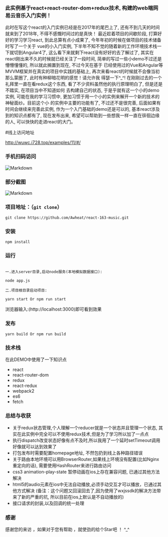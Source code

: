 ### 此实例基于react+react-router-dom+redux技术, 构建的web端网易云音乐入门实例！


此时在写这个react的入门实例已经是在2017年的尾巴上了, 还有不到几天的时间就来到了2018年, 不得不感慨时间过的是真快！
最近趁着项目的间歇阶段, 打算好好的学习学习react, 到此总算有点小成果了, 今年年初的时候在做项目的技术储备时写了一个关于
vue的小入门实例, 下半年不知不觉的随着新的工作环境技术栈一下就切到Angular4了, 这么看下来就剩下react没有好好的去了解过了,
其实在react刚出来不久的时候就已经关注了一段时间, 简单的写过一些小demo不过还是懵懵懂懂的, 所以就此搁置到现在, 不过今天在基于
已经使用过的Vue和Angular等MVVM框架并在真实的项目中实践的基础上, 再次来看react的时候就不会像当初那么蒙圈了, 此时有种柳暗花明的感觉！请允许我
得瑟一下^_^! 在刚刚过去的一个礼拜里一直在看redux这个东西, 看了不少资料虽然他的执行原理明白了, 但是还是不踏实, 在项目当中不知道如何
去构建自己的状态, 于是乎就有这一个小的demo实例, 可能在我的学习习惯中, 更加习惯于用一个小的实例来解开一个新的技术的神秘面纱。目前这个小
的实例中主要的功能有了, 不过还不是很完善, 后面如果有时间会继续来完善此实例, 作为一个入门基础的demo还是可以的, 基本react涉及到的知识点都有了,
现在发布出来, 希望可以帮助到一些想我一样一直在徘徊边缘的人, 可以快快的走进react的大门。

#线上访问地址

http://wuwc.i728.top/examples/11/#/


### 手机扫码访问

![Markdown](http://wuwc.i728.top/static/images/ewm_react.png)

### 部分截图

![Markdown](http://wuwc.i728.top/static/images/music_163_preview.png)

### 项目地址：（`git clone`）

```shell
git clone https://github.com/Awheat/react-163-music.git
```

### 安装

```
npm install
```

### 运行

```

一.进入server目录,启动node服务(本地模拟数据接口):

node app.js

二.项目根目录启动项目:

yarn start Or npm run start

```
浏览器输入:(http://localhost:3000)即可看到效果

### 发布

```
yarn build Or npm run build
```

### 技术栈

在此DEMO中使用了一下知识点
* react
* react-router-dom
* redux
* react-redux
* webpack2
* es6
* fetch

### 总结与收获

* 关于redux状态管理,个人理解一个reducer就是一个状态并且管理一个状态, 其实在此实例中完全可以不使用redux技术,但是为了学习所以加了一点点
* 执行dispatch改变状态好像有点不及时,所以我用了一个延时setTimeout调用好像就可以达到效果了
* 打包发布时需要配置homepage地址, 不然包扔到线上各种路径错误
* 关于路由本地环境可以用BrowserRouter,如果线上环境没有配置(比如Nginx重定向的话), 需要使用HashRouter来进行路由访问
* css3 animation-play-state 暂停动画在ios上存在兼容问题, 已通过其他方法解决
* html5的audio元素在ios中无法自动播放,必须手动交互才可以播放，已通过其他方式解决
  (备注：这个问题又回滚回去了,因为使用了wxjssdk的解决方法带来了新的严重的坑, 所以目前在ios上默认是不自动播放的)
* 接口请求的封装,以及回调的统一处理


### 感谢

感谢您的来访 ，如果对于您有帮助 ，就使劲的给个Star吧 ！ ^_^

